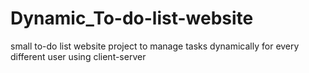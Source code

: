 # Dynamic_To-do-list-website
small to-do list website project to manage tasks dynamically for every different user
using client-server
